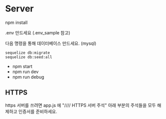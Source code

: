 # Server

npm install

.env 만드세요 (.env_sample 참고)

다음 명령을 통해 데이터베이스 만드세요. (mysql)

    sequelize db:migrate
    sequelize db:seed:all

* npm start
* npm run dev
* npm run debug


## HTTPS


https 서버를 쓰려면
app.js 에 "//// HTTPS 서버 주석" 아래 부분의 주석들을 모두 해제하고 인증서를 준비하세요.
